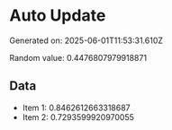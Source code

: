 # Auto Update

Generated on: 2025-06-01T11:53:31.610Z

Random value: 0.4476807979918871

## Data

- Item 1: 0.8462612663318687
- Item 2: 0.7293599920970055